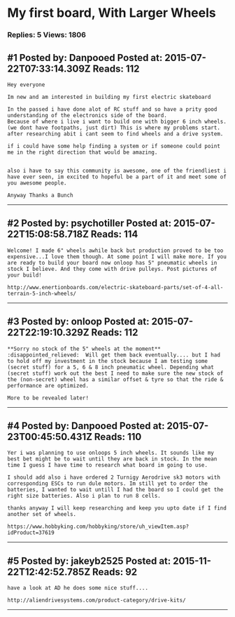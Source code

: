 # My first board, With Larger Wheels

### Replies: 5 Views: 1806

## \#1 Posted by: Danpooed Posted at: 2015-07-22T07:33:14.309Z Reads: 112

```
Hey everyone

Im new and am interested in building my first electric skateboard 

In the passed i have done alot of RC stuff and so have a prity good understanding of the electronics side of the board. 
Because of where i live i want to build one with bigger 6 inch wheels. (we dont have footpaths, just dirt) This is where my problems start. after researching abit i cant seem to find wheels and a drive system. 

if i could have some help finding a system or if someone could point me in the right direction that would be amazing.


also i have to say this community is awesome, one of the friendliest i have ever seen, im excited to hopeful be a part of it and meet some of you awesome people. 

Anyway Thanks a Bunch
```

---
## \#2 Posted by: psychotiller Posted at: 2015-07-22T15:08:58.718Z Reads: 114

```
Welcome! I made 6" wheels awhile back but production proved to be too expensive...I love them though. At some point I will make more. If you are ready to build your board now onloop has 5" pneumatic wheels in stock I believe. And they come with drive pulleys. Post pictures of your build!

http://www.enertionboards.com/electric-skateboard-parts/set-of-4-all-terrain-5-inch-wheels/
```

---
## \#3 Posted by: onloop Posted at: 2015-07-22T22:19:10.329Z Reads: 112

```
**Sorry no stock of the 5" wheels at the moment** :disappointed_relieved:  Will get them back eventually.... but I had to hold off my investment in the stock because I am testing some (secret stuff) for a 5, 6 & 8 inch pneumatic wheel. Depending what (secret stuff) work out the best I need to make sure the new stock of the (non-secret) wheel has a similar offset & tyre so that the ride & performance are optimized. 

More to be revealed later!
```

---
## \#4 Posted by: Danpooed Posted at: 2015-07-23T00:45:50.431Z Reads: 110

```
Yer i was planning to use onloops 5 inch wheels. It sounds like my best bet might be to wait until they are back in stock. In the mean time I guess I have time to research what board im going to use. 

I should add also i have ordered 2 Turnigy Aerodrive sk3 motors with corresponding ESCs to run dule motors. Im still yet to order the batteries, I wanted to wait untill I had the board so I could get the right size batteries. Also i plan to run 8 cells.

thanks anyway I will keep researching and keep you upto date if I find another set of wheels.

https://www.hobbyking.com/hobbyking/store/uh_viewItem.asp?idProduct=37619
```

---
## \#5 Posted by: jakeyb2525 Posted at: 2015-11-22T12:42:52.785Z Reads: 92

```
have a look at AD he does some nice stuff....

http://aliendrivesystems.com/product-category/drive-kits/
```

---
